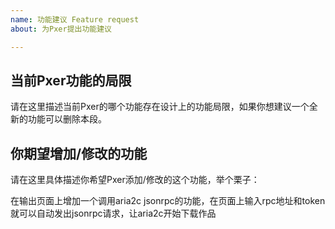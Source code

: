```yaml
---
name: 功能建议 Feature request
about: 为Pxer提出功能建议

---
```


<!--
:tada:感谢为Pxer项目做出贡献~
我们会在Github上跟进你的请求，请注意查收邮件提醒或检查Github notifications
-->

<!--
    请参考下面给出的模板，然后自行修改对应信息。
    Tips: 如果需要附加截图直接将截图文件拖到本文本框中即可
-->

<!--
    请在标题中简述你想加入的功能，举个栗子:
    - 增加按日期过滤爬取作品信息的功能
    - 增加按XXX筛选输出的功能
-->

## 当前Pxer功能的局限

请在这里描述当前Pxer的哪个功能存在设计上的功能局限，如果你想建议一个全新的功能可以删除本段。

## 你期望增加/修改的功能

请在这里具体描述你希望Pxer添加/修改的这个功能，举个栗子：

在输出页面上增加一个调用aria2c jsonrpc的功能，在页面上输入rpc地址和token就可以自动发出jsonrpc请求，让aria2c开始下载作品
